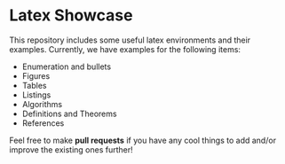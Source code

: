 # Latex Showcase

This repository includes some useful latex environments and their examples. 
Currently, we have examples for the following items:
- Enumeration and bullets
- Figures
- Tables
- Listings
- Algorithms
- Definitions and Theorems
- References

Feel free to make **pull requests** if you have any cool things to add and/or improve the existing ones further!

